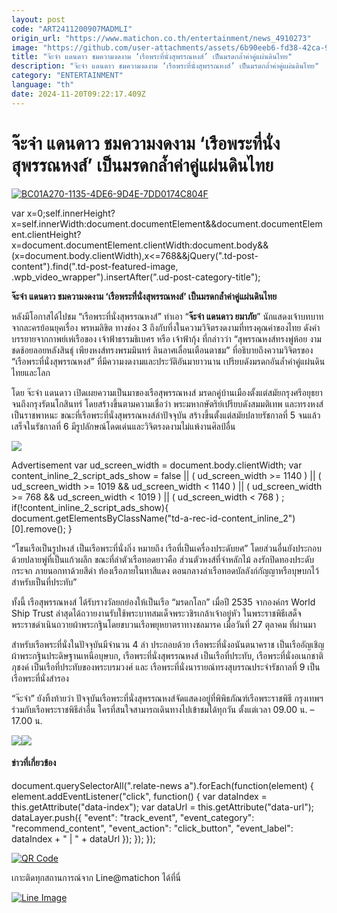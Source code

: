 ```yaml
---
layout: post
code: "ART2411200907MADMLI"
origin_url: "https://www.matichon.co.th/entertainment/news_4910273"
image: "https://github.com/user-attachments/assets/6b90eeb6-fd38-42ca-981a-1a5bfa74c7fd"
title: "จ๊ะจ๋า แดนดาว ชมความงดงาม ‘เรือพระที่นั่งสุพรรณหงส์’ เป็นมรดกล้ำค่าคู่แผ่นดินไทย"
description: "จ๊ะจ๋า แดนดาว ชมความงดงาม ‘เรือพระที่นั่งสุพรรณหงส์’ เป็นมรดกล้ำค่าคู่แผ่นดินไทย"
category: "ENTERTAINMENT"
language: "th"
date: 2024-11-20T09:22:17.409Z
---
```


# จ๊ะจ๋า แดนดาว ชมความงดงาม ‘เรือพระที่นั่งสุพรรณหงส์’ เป็นมรดกล้ำค่าคู่แผ่นดินไทย

[![](https://www.matichon.co.th/wp-content/uploads/2024/11/BC01A270-1135-4DE6-9D4E-7DD0174C804F-728x520.jpeg "BC01A270-1135-4DE6-9D4E-7DD0174C804F")](https://www.matichon.co.th/wp-content/uploads/2024/11/BC01A270-1135-4DE6-9D4E-7DD0174C804F.jpeg)

var x=0;self.innerHeight?x=self.innerWidth:document.documentElement&&document.documentElement.clientHeight?x=document.documentElement.clientWidth:document.body&&(x=document.body.clientWidth),x<=768&&jQuery(".td-post-content").find(".td-post-featured-image, .wpb\_video\_wrapper").insertAfter(".ud-post-category-title");

**จ๊ะจ๋า แดนดาว ชมความงดงาม ‘เรือพระที่นั่งสุพรรณหงส์’ เป็นมรดกล้ำค่าคู่แผ่นดินไทย**

หลังมีโอกาสได้ไปชม “เรือพระที่นั่งสุพรรณหงส์” ทำเอา “**จ๊ะจ๋า แดนดาว ยมาภัย**” นักแสดงเจ้าบทบาทจากละครย้อนยุคเรื่อง พรหมลิขิต ทางช่อง 3 ถึงกับทึ่งในความวิจิตรงดงามที่ทรงคุณค่าของไทย ดังคำบรรยายจากกาพย์เห่เรือของ เจ้าฟ้าธรรมธิเบศร หรือ เจ้าฟ้ากุ้ง ที่กล่าวว่า “สุพรรณหงส์ทรงพู่ห้อย งามชดช้อยลอยหลังสินธุ์ เพียงหงส์ทรงพรมมินทร์ ลินลาศเลื่อนเตือนตาชม” ที่อธิบายถึงความวิจิตรของ “เรือพระที่นั่งสุพรรณหงส์” ที่มีความงดงามและประวัติอันมายาวนาน เปรียบดังมรดกอันล้ำค่าคู่แผ่นดินไทยและโลก

โดย จ๊ะจ๋า แดนดาว เปิดเผยความเป็นมาของเรือสุพรรณหงส์ มรดกคู่บ้านเมืองตั้งแต่สมัยกรุงศรีอยุธยาจนถึงกรุงรัตนโกสินทร์ โดยสร้างขึ้นตามความเชื่อว่า พระมหากษัตริย์เปรียบดังสมมติเทพ และทรงหงส์เป็นราชพาหนะ ขณะที่เรือพระที่นั่งสุพรรณหงส์ลำปัจจุบัน สร้างขึ้นตั้งแต่สมัยปลายรัชกาลที่ 5 จนแล้วเสร็จในรัชกาลที่ 6 มีรูปลักษณ์โดดเด่นและวิจิตรงดงามไม่แพ้งานศิลป์อื่น

![](https://www.matichon.co.th/wp-content/uploads/2024/11/IMG_6048-768x1024.jpeg)

Advertisement var ud\_screen\_width = document.body.clientWidth; var content\_inline\_2\_script\_ads\_show = false || ( ud\_screen\_width >= 1140 ) || ( ud\_screen\_width >= 1019 && ud\_screen\_width < 1140 ) || ( ud\_screen\_width >= 768 && ud\_screen\_width < 1019 ) || ( ud\_screen\_width < 768 ) ; if(!content\_inline\_2\_script\_ads\_show){ document.getElementsByClassName("td-a-rec-id-content\_inline\_2")\[0\].remove(); }

“โขนเรือเป็นรูปหงส์ เป็นเรือพระที่นั่งกิ่ง หมายถึง เรือที่เป็นเครื่องประดับยศ” โดยส่วนอื่นยังประกอบด้วยปลายพู่ที่เป็นแก้วผลึก ขณะที่ลำตัวเรือทอดยาวคือ ส่วนตัวหงส์ที่จำหลักไม้ ลงรักปิดทองประดับกระจก ภายนอกทาด้วยสีดำ ท้องเรือภายในทาสีแดง ตอนกลางลำเรือทอดบัลลังก์กัญญาหรือบุษบกไว้สำหรับเป็นที่ประทับ”

ทั้งนี้ เรือสุพรรณหงส์ ได้รับรางวัลยกย่องให้เป็นเรือ “มรดกโลก” เมื่อปี 2535 จากองค์กร World Ship Trust ล่าสุดได้ถวายงานรับใช้พระบาทสมเด็จพระวชิรเกล้าเจ้าอยู่หัว ในพระราชพิธีเสด็จพระราชดำเนินถวายผ้าพระกฐินโดยขบวนเรือพยุหยาตราทางชลมารค เมื่อวันที่ 27 ตุลาคม ที่ผ่านมา

สำหรับเรือพระที่นั่งในปัจจุบันมีจำนวน 4 ลำ ประกอบด้วย เรือพระที่นั่งอนันตนาคราช เป็นเรืออัญเชิญผ้าพระกฐินประดิษฐานเหนือบุษบก, เรือพระที่นั่งสุพรรณหงส์ เป็นเรือที่ประทับ, เรือพระที่นั่งอเนกชาติภุชงค์ เป็นเรือที่ประทับของพระบรมวงศ์ และ เรือพระที่นั่งนารายณ์ทรงสุบรรณประจำรัชกาลที่ 9 เป็นเรือพระที่นั่งสำรอง

“จ๊ะจ๋า” ยังทิ้งท้ายว่า ปัจจุบันเรือพระที่นั่งสุพรรณหงส์จัดแสดงอยู่ที่พิพิธภัณฑ์เรือพระราชพิธี กรุงเทพฯ ร่วมกับเรือพระราชพิธีลำอื่น ใครที่สนใจสามารถเดินทางไปเข้าชมได้ทุกวัน ตั้งแต่เวลา 09.00 น. – 17.00 น.

![](https://www.matichon.co.th/wp-content/uploads/2024/11/IMG_6049-1024x577.jpeg)![](https://www.matichon.co.th/wp-content/uploads/2024/11/IMG_6047-768x1024.jpeg)

#### ข่าวที่เกี่ยวข้อง

document.querySelectorAll(".relate-news a").forEach(function(element) { element.addEventListener("click", function() { var dataIndex = this.getAttribute("data-index"); var dataUrl = this.getAttribute("data-url"); dataLayer.push({ "event": "track\_event", "event\_category": "recommend\_content", "event\_action": "click\_button", "event\_label": dataIndex + " | " + dataUrl }); }); });

[![QR Code](https://www.matichon.co.th/wp-content/uploads/2023/07/wob1371z.jpg)](https://lin.ee/ht0nDxX)

เกาะติดทุกสถานการณ์จาก Line@matichon ได้ที่นี่

[![Line Image](https://www.matichon.co.th/wp-content/uploads/2023/07/th.png)](https://lin.ee/ht0nDxX)